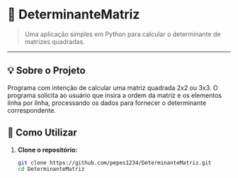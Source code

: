 # 📐 DeterminanteMatriz

> Uma aplicação simples em Python para calcular o determinante de matrizes quadradas.

---

## 💡 Sobre o Projeto

Programa com intenção de calcular uma matriz quadrada 2x2 ou 3x3. O programa solicita ao usuário que insira a ordem da matriz e os elementos linha por linha, processando os dados para fornecer o determinante correspondente.

## 🚀 Como Utilizar

1. **Clone o repositório:**

   ```bash
   git clone https://github.com/pepes1234/DeterminanteMatriz.git
   cd DeterminanteMatriz
